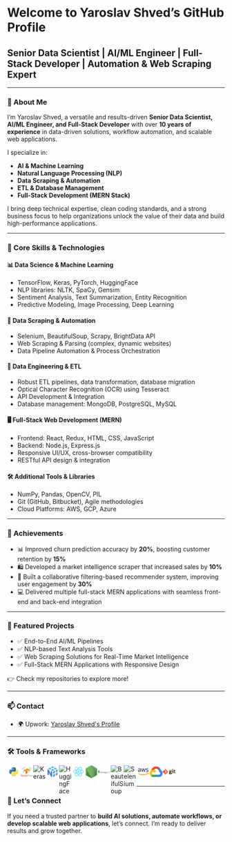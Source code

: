 

#  Welcome to Yaroslav Shved’s GitHub Profile 

##  Senior Data Scientist | AI/ML Engineer | Full-Stack Developer | Automation & Web Scraping Expert

---

### 💬 About Me

I’m Yaroslav Shved, a versatile and results-driven **Senior Data Scientist, AI/ML Engineer, and Full-Stack Developer** with over **10 years of experience** in data-driven solutions, workflow automation, and scalable web applications.

I specialize in:

* **AI & Machine Learning**
* **Natural Language Processing (NLP)**
* **Data Scraping & Automation**
* **ETL & Database Management**
* **Full-Stack Development (MERN Stack)**

I bring deep technical expertise, clean coding standards, and a strong business focus to help organizations unlock the value of their data and build high-performance applications.

---

### 🔧 Core Skills & Technologies

#### 📊 Data Science & Machine Learning

* TensorFlow, Keras, PyTorch, HuggingFace
* NLP libraries: NLTK, SpaCy, Gensim
* Sentiment Analysis, Text Summarization, Entity Recognition
* Predictive Modeling, Image Processing, Deep Learning

#### 🔄 Data Scraping & Automation

* Selenium, BeautifulSoup, Scrapy, BrightData API
* Web Scraping & Parsing (complex, dynamic websites)
* Data Pipeline Automation & Process Orchestration

#### 🔗 Data Engineering & ETL

* Robust ETL pipelines, data transformation, database migration
* Optical Character Recognition (OCR) using Tesseract
* API Development & Integration
* Database management: MongoDB, PostgreSQL, MySQL

#### 🖥 Full-Stack Web Development (MERN)

* Frontend: React, Redux, HTML, CSS, JavaScript
* Backend: Node.js, Express.js
* Responsive UI/UX, cross-browser compatibility
* RESTful API design & integration

#### 🛠 Additional Tools & Libraries

* NumPy, Pandas, OpenCV, PIL
* Git (GitHub, Bitbucket), Agile methodologies
* Cloud Platforms: AWS, GCP, Azure

---

### 🚀 Achievements

* 📊 Improved churn prediction accuracy by **20%**, boosting customer retention by **15%**
* 🛍 Developed a market intelligence scraper that increased sales by **10%**
* 🎯 Built a collaborative filtering-based recommender system, improving user engagement by **30%**
* 💻 Delivered multiple full-stack MERN applications with seamless front-end and back-end integration

---

### 📂 Featured Projects

* ✅ End-to-End AI/ML Pipelines
* ✅ NLP-based Text Analysis Tools
* ✅ Web Scraping Solutions for Real-Time Market Intelligence
* ✅ Full-Stack MERN Applications with Responsive Design

👉 Check my repositories to explore more!

---

### 📫 Contact

* 🌍 Upwork: [Yaroslav Shved's Profile](https://www.upwork.com/freelancers/~018e8bdb3c331c868f)



---

### 🛠️ Tools & Frameworks

<img align="left" alt="Python" width="30px" src="https://raw.githubusercontent.com/github/explore/main/topics/python/python.png" />
<img align="left" alt="TensorFlow" width="30px" src="https://raw.githubusercontent.com/github/explore/main/topics/tensorflow/tensorflow.png" />
<img align="left" alt="Keras" width="30px" src="https://upload.wikimedia.org/wikipedia/commons/a/ae/Keras_logo.svg" />
<img align="left" alt="NumPy" width="30px" src="https://raw.githubusercontent.com/github/explore/main/topics/numpy/numpy.png" />
<img align="left" alt="HuggingFace" width="30px" src="https://huggingface.co/front/assets/huggingface_logo.svg" />
<img align="left" alt="React" width="30px" src="https://raw.githubusercontent.com/github/explore/main/topics/react/react.png" />
<img align="left" alt="Node.js" width="30px" src="https://raw.githubusercontent.com/github/explore/main/topics/nodejs/nodejs.png" />
<img align="left" alt="MongoDB" width="30px" src="https://raw.githubusercontent.com/github/explore/main/topics/mongodb/mongodb.png" />
<img align="left" alt="BeautifulSoup" width="30px" src="https://avatars.githubusercontent.com/u/365630?v=4" />
<img align="left" alt="Selenium" width="30px" src="https://upload.wikimedia.org/wikipedia/commons/d/d5/Selenium_Logo.png" />
<img align="left" alt="AWS" width="30px" src="https://raw.githubusercontent.com/github/explore/main/topics/aws/aws.png" />
<img align="left" alt="GCP" width="30px" src="https://raw.githubusercontent.com/github/explore/main/topics/google-cloud/google-cloud.png" />
<img align="left" alt="Git" width="30px" src="https://raw.githubusercontent.com/github/explore/main/topics/git/git.png" />

<br />
<br />

---

### 🤝 Let’s Connect

If you need a trusted partner to **build AI solutions, automate workflows, or develop scalable web applications**, let’s connect. I’m ready to deliver results and grow together.
